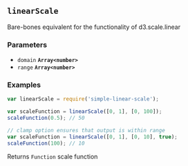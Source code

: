 ## `linearScale`

Bare-bones equivalent for the functionality of d3.scale.linear

### Parameters

* `domain` **`Array<number>`** 
* `range` **`Array<number>`** 


### Examples

```js
var linearScale = require('simple-linear-scale');

var scaleFunction = linearScale([0, 1], [0, 100]);
scaleFunction(0.5); // 50

// clamp option ensures that output is within range
var scaleFunction = linearScale([0, 1], [0, 10], true);
scaleFunction(100); // 10
```

Returns `Function` scale function

